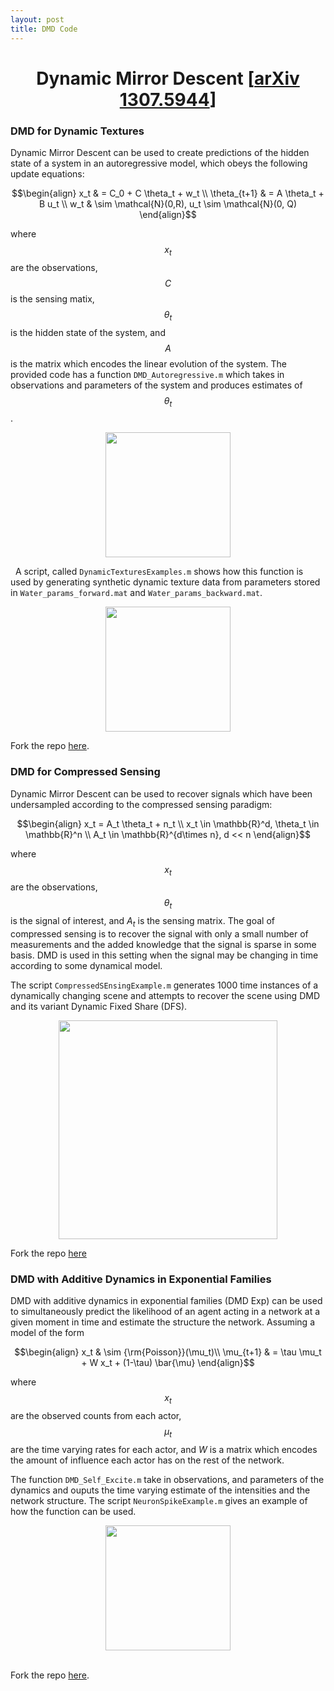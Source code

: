 ```yaml
---
layout: post
title: DMD Code
---
```



# <center>Dynamic Mirror Descent [<a href="https://arxiv.org/abs/1307.5944">arXiv 1307.5944</a>]</center>

### DMD for Dynamic Textures
Dynamic Mirror Descent can be used to create predictions of the hidden state of a system in an autoregressive model, which obeys the following update equations:

$$\begin{align}
x_t & =  C_0 + C \theta_t + w_t \\
\theta_{t+1} & =  A \theta_t + B u_t \\
w_t & \sim  \mathcal{N}(0,R), u_t \sim \mathcal{N}(0, Q)
\end{align}$$

where $$x_t$$ are the observations, $$C$$ is the sensing matix, $$\theta_t$$ is the hidden state of the system, and $$A$$ is the matrix which encodes the linear evolution of the system. The provided code has a function `DMD_Autoregressive.m` which takes in observations and parameters of the system and produces estimates of $$\theta_t$$.
<center><img src = "{{ site.baseurl }}static/img/dynamic_textures_image.png" height = "200"></center>

&nbsp;
A script, called `DynamicTexturesExamples.m` shows how this function is used by generating synthetic dynamic texture data from parameters stored in `Water_params_forward.mat` and `Water_params_backward.mat`.
<center><img src = "{{ site.baseurl }}static/img/Instant_loss_textures.png" height = "200"></center>


Fork the repo [here](https://github.com/erichall87/DMD_Autoregressive).

### DMD for Compressed Sensing

Dynamic Mirror Descent can be used to recover signals which have been undersampled according to the compressed sensing paradigm:

$$\begin{align}
x_t  = A_t \theta_t + n_t \\
x_t \in \mathbb{R}^d, \theta_t \in \mathbb{R}^n \\
A_t \in \mathbb{R}^{d\times n}, d << n
\end{align}$$

where $$x_t$$ are the observations, $$\theta_t$$ is the signal of interest, and $A_t$ is the sensing matrix. The goal of compressed sensing is to recover the signal with only a small number of measurements and the added knowledge that the signal is sparse in some basis. DMD is used in this setting when the signal may be changing in time according to some dynamical model.

The script `CompressedSEnsingExample.m` generates 1000 time instances of a dynamically changing scene and attempts to recover the scene using DMD and its variant Dynamic Fixed Share (DFS).

<center><img src = " {{ site.baseurl }}static/img/CS_image_eg.png" height = "350"></center>

Fork the repo [here](https://github.com/erichall87/DMD_CompressedSensing)

### DMD with Additive Dynamics in Exponential Families

DMD with additive dynamics in exponential families (DMD Exp) can be used to simultaneously predict the likelihood of an agent acting in a network at a given moment in time and estimate the structure the network. Assuming a model of the form

$$\begin{align}
x_t  & \sim {\rm{Poisson}}(\mu_t)\\
\mu_{t+1} & = \tau \mu_t + W x_t + (1-\tau) \bar{\mu}
\end{align}$$

where $$x_t$$ are the observed counts from each actor, $$\mu_t$$ are the time varying rates for each actor, and $W$ is a matrix which encodes the amount of influence each actor has on the rest of the network.

The function `DMD_Self_Excite.m` take in observations, and parameters of the dynamics and ouputs the time varying estimate of the intensities and the network structure. The script `NeuronSpikeExample.m` gives an example of how the function can be used.

<center><img src = "{{ site.baseurl }}static/img/Network_estimates.png" height = "200"></center>
&nbsp;

Fork the repo [here](https://github.com/erichall87/DMD_Exp).
